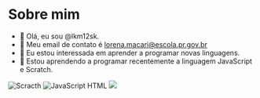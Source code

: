 # Sobre mim

- 👋 Olá, eu sou @lkm12sk.
- 👋 Meu email de contato é lorena.macari@escola.pr.gov.br
- 👀 Eu estou interessada em aprender a programar novas linguagens.
- 🌱 Estou aprendendo a programar recentemente a linguagem JavaScript e Scratch.


![Scracth](https://img.shields.io/badge/Scratch-4D97FF?style=for-the-badget&logo=Scratch&logoColor=white)
![JavaScript](https://img.shields.io/badge/JavaScript-F7DF1E?style=for-the-badge&logo=javascript&logoColor=black)
HTML <img src="https://img.shields.io/badge/Scratch-4D97FF?style=for-the-badget&logo=Scratch&logoColor=white" />

